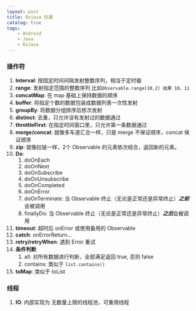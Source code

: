 ```yaml
---
layout: post
title: Rxjava 捡漏
catalog: true
tags:
    - Android
    - Java
    - RxJava
---
```



### 操作符

1. **Interval**: 按固定时间间隔发射整数序列，相当于定时器
2. **range**: 发射指定范围的整数序列 比如`Observable.range(10,2) 结果 10，11`
3. **concatMap**: 在 map 基础上保持数据的顺序
4. **buffer**: 将指定个数的数据包装成数据列表一次性发射
5. **groupBy**: 将数据分组排序后依次发射
6. **distinct**: 去重，只允许没有发射过的数据通过
7. **throttleFirst**: 在指定时间窗口里，只允许第一条数据通过
8. **merge/concat**: 就像多车道汇合一样，只是 merge 不保证顺序，concat 保证顺序
9. **zip**: 就像拉链一样，2个 Observable 的元素依次结合，返回新的元素。
10. **Do**:
    1. doOnEach
    2. doOnNext
    3. doOnSubscribe
    4. doOnUnsubscribe
    5. doOnCompleted
    6. doOnError
    7. doOnTerminate: 当 Observable 终止（无论是正常还是异常终止）***之前***会被调用
    8. finallyDo: 当 Observable 终止（无论是正常还是异常终止）***之后***会被调用
11. **timeout**: 超时后 onError 或使用备用的 Observable
12. **catch**: onErrorReturn...
13. **retry/retryWhen**: 遇到 Error 重试
14. **条件判断**
    1. all: 对所有数据进行判断，全部满足返回 true, 否则 false
    2. contains: 类似于 `list.contains()`
15. **toMap**: 类似于 toList



### 线程

1. **IO**: 内部实现为 无数量上限的线程池，可重用线程